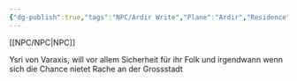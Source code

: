```yaml
---
{"dg-publish":true,"tags":"NPC/Ardir Write","Plane":"Ardir","Residence":"Nalt-Shatap","permalink":"/npc/ysri-von-varaxis/","dgHomeLink":true,"dgPassFrontmatter":true}
---
```


[[NPC/NPC|NPC]]

Ysri von Varaxis, will vor allem Sicherheit für ihr Folk und irgendwann wenn sich die Chance nietet Rache an der Grossstadt